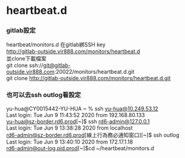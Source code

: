 # heartbeat.d
### gitlab設定
heartbeat/monitors.d
在gitlab綁SSH key <br>
 http://gitlab-outside.vir888.com/monitors/heartbeat.d <br>
並clone下載檔案 <br>
git clone ssh://git@gitlab-outside.vir888.com:20022/monitors/heartbeat.d.git <br>
git clone http://gitlab-outside.vir888.com/monitors/heartbeat.d.git <br>

### 也可以去ssh outlog看設定
yu-hua@CY0015442-YU-HUA ~ % ssh yu-hua@10.249.53.12 <br>
Last login: Tue Jun  9 11:43:52 2020 from 192.168.80.133 <br>
yu-hua@sz-border.rd6.prod[~]$ ssh rd6-admin@127.0.0.1 <br>
Last login: Tue Jun  9 13:38:28 2020 from localhost <br>
rd6-admin@sz-border.rd6.prod[線上行為務必通知窗口][~]$ ssh outlog <br>
Last login: Tue Jun  9 13:40:10 2020 from 172.17.1.18 <br>
rd6-admin@out-log.pid.prod[~]$cd ~/heartbeat/monitors.d <br>
